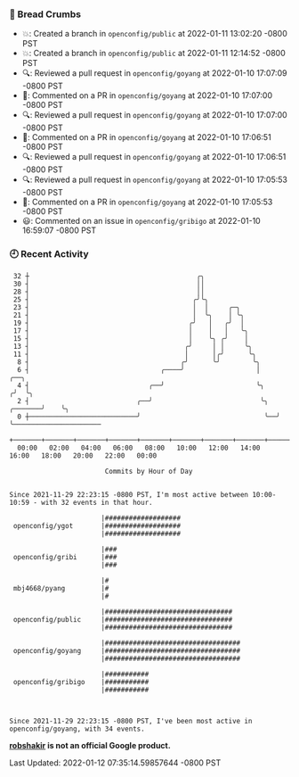 ### 🍞 Bread Crumbs

 * 💥: Created a branch in `openconfig/public` at 2022-01-11 13:02:20 -0800 PST
 * 💥: Created a branch in `openconfig/public` at 2022-01-11 12:14:52 -0800 PST
 * 🔍: Reviewed a pull request in  `openconfig/goyang` at 2022-01-10 17:07:09 -0800 PST
 * 💬: Commented on a PR in  `openconfig/goyang` at 2022-01-10 17:07:00 -0800 PST
 * 🔍: Reviewed a pull request in  `openconfig/goyang` at 2022-01-10 17:07:00 -0800 PST
 * 💬: Commented on a PR in  `openconfig/goyang` at 2022-01-10 17:06:51 -0800 PST
 * 🔍: Reviewed a pull request in  `openconfig/goyang` at 2022-01-10 17:06:51 -0800 PST
 * 🔍: Reviewed a pull request in  `openconfig/goyang` at 2022-01-10 17:05:53 -0800 PST
 * 💬: Commented on a PR in  `openconfig/goyang` at 2022-01-10 17:05:53 -0800 PST
 * 😃: Commented on an issue in `openconfig/gribigo` at 2022-01-10 16:59:07 -0800 PST

### 🕘 Recent Activity
```
 32 ┼                                          ╭╮
 30 ┤                                          ││
 28 ┤                                          ││
 25 ┤                                         ╭╯╰╮
 23 ┤                                         │  │     ╭─╮
 21 ┤                                         │  ╰╮    │ ╰╮
 19 ┤                                        ╭╯   │   ╭╯  │
 17 ┤                                        │    │   │   ╰╮
 15 ┤                                        │    ╰╮ ╭╯    │
 13 ┤                                       ╭╯     │ │     ╰╮
 11 ┤                                       │      │╭╯      ╰╮
  8 ┤                                      ╭╯      ╰╯        ╰╮
  6 ┤                                 ╭────╯                  │             ╭──╮
  4 ┤                              ╭──╯                       ╰╮           ╭╯  ╰╮
  2 ┤                           ╭──╯                           ╰╮  ╭───────╯    ╰╮
  0 ┼───────────────────────────╯                               ╰──╯             ╰──────────────────────
    +───────+───────+───────+───────+───────+───────+───────+───────+───────+───────+───────+───────+────
  00:00   02:00   04:00   06:00   08:00   10:00   12:00   14:00   16:00   18:00   20:00   22:00   00:00   

						Commits by Hour of Day


Since 2021-11-29 22:23:15 -0800 PST, I'm most active between 10:00-10:59 - with 32 events in that hour.

```



```
                       |###################
 openconfig/ygot       |###################
                       |###################

                       |###
 openconfig/gribi      |###
                       |###

                       |#
 mbj4668/pyang         |#
                       |#

                       |################################
 openconfig/public     |################################
                       |################################

                       |##################################
 openconfig/goyang     |##################################
                       |##################################

                       |###########
 openconfig/gribigo    |###########
                       |###########



Since 2021-11-29 22:23:15 -0800 PST, I've been most active in openconfig/goyang, with 34 events.

```
**[robshakir](mailto:robjs@google.com) is not an official Google product.**  


Last Updated: 2022-01-12 07:35:14.59857644 -0800 PST
